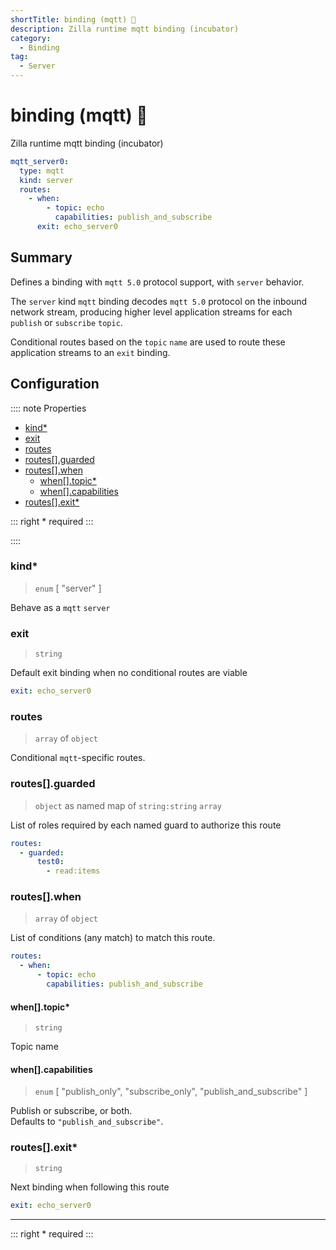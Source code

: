 ```yaml
---
shortTitle: binding (mqtt) 🚧
description: Zilla runtime mqtt binding (incubator)
category:
  - Binding
tag:
  - Server
---
```


# binding (mqtt) 🚧

Zilla runtime mqtt binding (incubator)

```yaml {2}
mqtt_server0:
  type: mqtt
  kind: server
  routes:
    - when:
        - topic: echo
          capabilities: publish_and_subscribe
      exit: echo_server0
```
## Summary
Defines a binding with `mqtt 5.0` protocol support, with `server` behavior.

The `server` kind `mqtt` binding decodes `mqtt 5.0` protocol on the inbound network stream, producing higher level application streams for each `publish` or `subscribe` `topic`.

Conditional routes based on the `topic` `name` are used to route these application streams to an `exit` binding.

## Configuration

:::: note Properties

- [kind\*](#kind)
- [exit](#exit)
- [routes](#routes)
- [routes\[\].guarded](#routes-guarded)
- [routes\[\].when](#routes-when)
  - [when\[\].topic\*](#when-topic)
  - [when\[\].capabilities](#when-capabilities)
- [routes\[\].exit\*](#routes-exit)


::: right
\* required
:::

::::


### kind\*

> `enum` [ "server" ]

Behave as a `mqtt` `server`

### exit

> `string`

Default exit binding when no conditional routes are viable

```yaml
exit: echo_server0
```

### routes

> `array` of `object`

Conditional `mqtt`-specific routes.

### routes[].guarded

> `object` as named map of `string:string` `array`

List of roles required by each named guard to authorize this route

```yaml
routes:
  - guarded:
      test0:
        - read:items
```

### routes[].when

> `array` of `object`

List of conditions (any match) to match this route.

```yaml
routes:
  - when:
      - topic: echo
        capabilities: publish_and_subscribe
```

#### when[].topic\*

> `string`

Topic name

#### when[].capabilities

> `enum` [ "publish_only", "subscribe_only", "publish_and_subscribe" ]

Publish or subscribe, or both.\
Defaults to `"publish_and_subscribe"`.

### routes[].exit\*

> `string`

Next binding when following this route

```yaml
exit: echo_server0
```

---

::: right
\* required
:::
